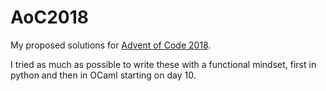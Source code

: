 # AoC2018

My proposed solutions for [Advent of Code 2018](https://adventofcode.com/2018).

I tried as much as possible to write these with a functional mindset, first in python and then in OCaml starting on day 10.
